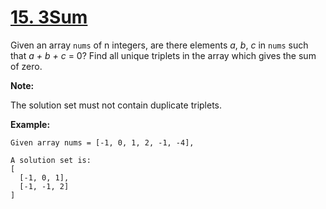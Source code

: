 # [15. 3Sum](https://leetcode.com/problems/3sum/)

Given an array `nums` of n integers, are there elements _a_, _b_, _c_ in `nums` such that _a + b + c_ = 0? Find all unique triplets in the array which gives the sum of zero.

**Note:**

The solution set must not contain duplicate triplets.

**Example:**
```
Given array nums = [-1, 0, 1, 2, -1, -4],

A solution set is:
[
  [-1, 0, 1],
  [-1, -1, 2]
]
```
